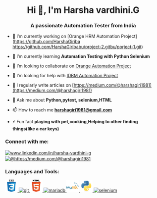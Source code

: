<h1 align="center">Hi 👋, I'm Harsha vardhini.G</h1>
<h3 align="center">A passionate Automation Tester from India</h3>

- 🔭 I’m currently working on [Orange HRM Automation Project](https://github.com/HarshaGiriba https://github.com/HarshaGiribabu/project-2.gitbu/porject-1.git)

- 🌱 I’m currently learning **Automation Testing with Python Selenium**

- 👯 I’m looking to collaborate on [Orange Automation Project](https://githucomb./HarshaGiribabu/orangetask.git)

- 🤝 I’m looking for help with [IDBM Automation Project](https://github.com/HarshaGiribabu/IDBM-Task.git)

- 📝 I regularly write articles on [https://medium.com/@harshagiri1981](https://medium.com/@harshagiri1981)

- 💬 Ask me about **Python,pytest, selenium,HTML**

- 📫 How to reach me **harshagiri1981@gmail.com**

- ⚡ Fun fact **playing with pet,cooking,Helping to other finding things(like a car keys)**

<h3 align="left">Connect with me:</h3>
<p align="left">
<a href="https://linkedin.com/in/www.linkedin.com/in/harsha-vardhini-g" target="blank"><img align="center" src="https://raw.githubusercontent.com/rahuldkjain/github-profile-readme-generator/master/src/images/icons/Social/linked-in-alt.svg" alt="www.linkedin.com/in/harsha-vardhini-g" height="30" width="40" /></a>
<a href="https://medium.com/@https://medium.com/@harshagiri1981" target="blank"><img align="center" src="https://raw.githubusercontent.com/rahuldkjain/github-profile-readme-generator/master/src/images/icons/Social/medium.svg" alt="@https://medium.com/@harshagiri1981" height="30" width="40" /></a>
</p>

<h3 align="left">Languages and Tools:</h3>
<p align="left"> <a href="https://www.w3schools.com/css/" target="_blank" rel="noreferrer"> <img src="https://raw.githubusercontent.com/devicons/devicon/master/icons/css3/css3-original-wordmark.svg" alt="css3" width="40" height="40"/> </a> <a href="https://git-scm.com/" target="_blank" rel="noreferrer"> <img src="https://www.vectorlogo.zone/logos/git-scm/git-scm-icon.svg" alt="git" width="40" height="40"/> </a> <a href="https://www.w3.org/html/" target="_blank" rel="noreferrer"> <img src="https://raw.githubusercontent.com/devicons/devicon/master/icons/html5/html5-original-wordmark.svg" alt="html5" width="40" height="40"/> </a> <a href="https://mariadb.org/" target="_blank" rel="noreferrer"> <img src="https://www.vectorlogo.zone/logos/mariadb/mariadb-icon.svg" alt="mariadb" width="40" height="40"/> </a> <a href="https://www.mysql.com/" target="_blank" rel="noreferrer"> <img src="https://raw.githubusercontent.com/devicons/devicon/master/icons/mysql/mysql-original-wordmark.svg" alt="mysql" width="40" height="40"/> </a> <a href="https://www.python.org" target="_blank" rel="noreferrer"> <img src="https://raw.githubusercontent.com/devicons/devicon/master/icons/python/python-original.svg" alt="python" width="40" height="40"/> </a> <a href="https://www.selenium.dev" target="_blank" rel="noreferrer"> <img src="https://raw.githubusercontent.com/detain/svg-logos/780f25886640cef088af994181646db2f6b1a3f8/svg/selenium-logo.svg" alt="selenium" width="40" height="40"/> </a> </p>

